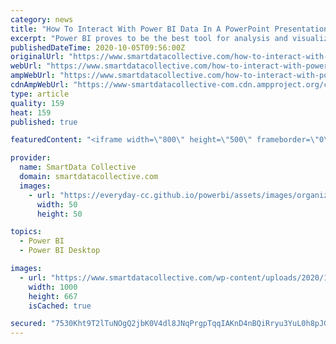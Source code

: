 ```yaml
---
category: news
title: "How To Interact With Power BI Data In A PowerPoint Presentation"
excerpt: "Power BI proves to be the best tool for analysis and visualization of data. Cloud-based Power BI technology is a forerunner for corporate executives. Microsoft Power BI is a Business Intelligence and Data Visualization tool which assists organizations to ..."
publishedDateTime: 2020-10-05T09:56:00Z
originalUrl: "https://www.smartdatacollective.com/how-to-interact-with-power-bi-data-in-powerpoint-presentation/"
webUrl: "https://www.smartdatacollective.com/how-to-interact-with-power-bi-data-in-powerpoint-presentation/"
ampWebUrl: "https://www.smartdatacollective.com/how-to-interact-with-power-bi-data-in-powerpoint-presentation/amp/"
cdnAmpWebUrl: "https://www-smartdatacollective-com.cdn.ampproject.org/c/s/www.smartdatacollective.com/how-to-interact-with-power-bi-data-in-powerpoint-presentation/amp/"
type: article
quality: 159
heat: 159
published: true

featuredContent: "<iframe width=\"800\" height=\"500\" frameborder=\"0\" src=\"https://www.youtube.com/embed/EB_falKvVc4\" allow=\"accelerometer; autoplay; encrypted-media; gyroscope; picture-in-picture\" allowfullscreen></iframe>"

provider:
  name: SmartData Collective
  domain: smartdatacollective.com
  images:
    - url: "https://everyday-cc.github.io/powerbi/assets/images/organizations/curbal.com-50x50.jpg"
      width: 50
      height: 50

topics:
  - Power BI
  - Power BI Desktop

images:
  - url: "https://www.smartdatacollective.com/wp-content/uploads/2020/10/power-bi-data.jpg"
    width: 1000
    height: 667
    isCached: true

secured: "7530Kht9T2lTuNOgQ2jbK0V4dl8JNqPrgpTqqIAKnD4nBQiRryu3YuL0h8pJGgKIYYEOy/91mOJVh9nsYg6H5mqSzegyu71TZrt2RtEd/WxDS7dDCzSPHgmc5vKu8v6j/l+eVbAibPZZkKw0GaBaE6HSyXWhnpEOFnzVxBRdarG0l2samhEAO5qA3k4ZDwqG4Ah0ZVpjuml8tLK5EWcP91mCcHDdtf1cSRBo5kj/M8gsyfYtYxjiqGzV+iB3TtJY+xENUEkIjSBcY7t5wMii1gNzivpXx7oRa06EPe3FoAoHAJgqpfLnauMutRKiju86YYOZI05lro9GNzjLziVffgqfL+PhZBhOPxXT7f20TtqJixikbV4p0MACTpwSUJ0qIhIQxoYVFHTUZlGvHBfsRwiaGZHJ9+P6+vCFCBxsSVXMqCaXIK+L24GbTjlXvUbk;6ctvnVcdf3Edri7v02K1/A=="
---
```


